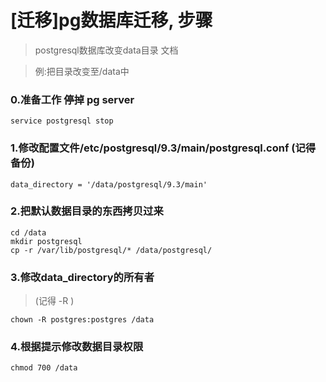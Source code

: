 # [迁移]pg数据库迁移, 步骤

> postgresql数据库改变data目录 文档

> 例:把目录改变至/data中

### 0.准备工作 停掉 pg server

```
service postgresql stop 
```

### 1.修改配置文件/etc/postgresql/9.3/main/postgresql.conf (记得备份)

```
data_directory = '/data/postgresql/9.3/main'
```

### 2.把默认数据目录的东西拷贝过来
```
cd /data
mkdir postgresql
cp -r /var/lib/postgresql/* /data/postgresql/
```
### 3.修改data_directory的所有者
> (记得 -R )

```
chown -R postgres:postgres /data
```

### 4.根据提示修改数据目录权限

```
chmod 700 /data
```
